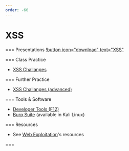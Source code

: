 ```yaml
---
order: -60
---
```


# XSS

=== Presentations
[!button icon="download" text="XSS"](/files/XSS.pptx)

=== Class Practice
* [XSS Challanges](https://xss-quiz.int21h.jp/)

=== Further Practice
* [XSS Challanges (advanced)](https://xss.challenge.training.hacq.me/)

=== Tools & Software
- [Developer Tools (F12)](https://developer.mozilla.org/en-US/docs/Learn/Common_questions/Tools_and_setup/What_are_browser_developer_tools)
- [Burp Suite](https://portswigger.net/burp/documentation/desktop/getting-started) (available in Kali Linux)

=== Resources
- See [Web Exploitation](web)'s resources

===